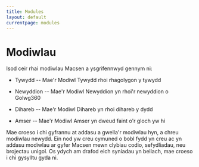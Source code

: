 ```yaml
---
title: Modules
layout: default
currentpage: modules
---
```


Modiwlau
===

Isod ceir rhai modiwlau Macsen a ysgrifennwyd gennym ni:

- Tywydd -- Mae'r Modiwl Tywydd rhoi rhagolygon y tywydd 

- Newyddion -- Mae'r Modiwl Newyddion yn rhoi'r newyddion o Golwg360

- Dihareb -- Mae'r Modiwl Dihareb yn rhoi dihareb y dydd

- Amser -- Mae'r Modiwl Amser yn dweud faint o'r gloch yw hi

Mae croeso i chi gyfrannu at addasu a gwella'r modiwlau hyn, a chreu modiwlau newydd. Ein nod yw creu cymuned o bobl fydd yn creu ac yn addasu modiwlau ar gyfer Macsen mewn clybiau codio, sefydliadau, neu brojectau unigol. Os ydych am drafod eich syniadau yn bellach, mae croeso i chi gysylltu gyda ni.
